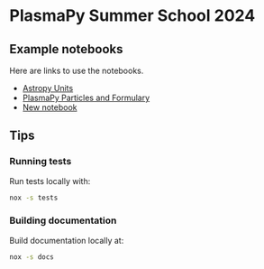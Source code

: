 # PlasmaPy Summer School 2024


## Example notebooks

Here are links to use the notebooks.

 - [Astropy Units](https://colab.research.google.com/github/PlasmaPy/plasmapy-summer-school/blob/main/notebooks/astropy-units.ipynb)
 - [PlasmaPy Particles and Formulary](https://colab.research.google.com/github/PlasmaPy/plasmapy-summer-school/blob/main/notebooks/particles-formulary.ipynb)
 - [New notebook](https://colab.research.google.com/github/PlasmaPy/plasmapy-summer-school/blob/main/notebooks/particles-formulary.ipynb)


## Tips

### Running tests

Run tests locally with:

```bash
nox -s tests
```

### Building documentation

Build documentation locally at:

```bash
nox -s docs
```
